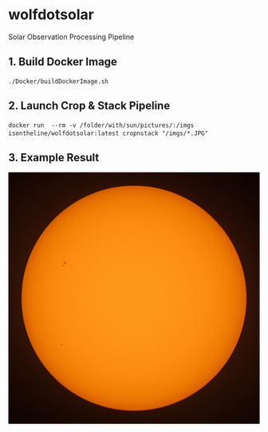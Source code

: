 # wolfdotsolar
Solar Observation Processing Pipeline

## 1. Build Docker Image
```
./Docker/buildDockerImage.sh
```

## 2. Launch Crop & Stack Pipeline
```
docker run  --rm -v /folder/with/sun/pictures/:/imgs isontheline/wolfdotsolar:latest cropnstack "/imgs/*.JPG"
```

## 3. Example Result
![Sun Cropped and Stacked with wolfdotsolar](/samples/sun-cropped-and-stacked-with-wolfdotsolar.jpg)